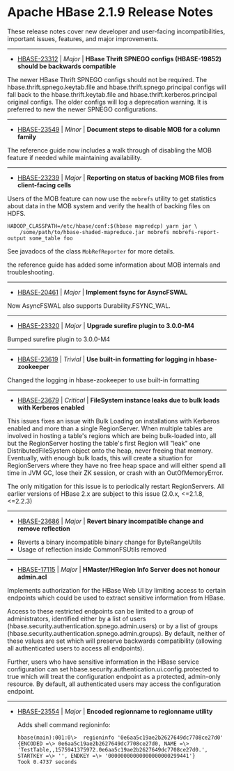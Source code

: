 
<!---
# Licensed to the Apache Software Foundation (ASF) under one
# or more contributor license agreements.  See the NOTICE file
# distributed with this work for additional information
# regarding copyright ownership.  The ASF licenses this file
# to you under the Apache License, Version 2.0 (the
# "License"); you may not use this file except in compliance
# with the License.  You may obtain a copy of the License at
#
#     http://www.apache.org/licenses/LICENSE-2.0
#
# Unless required by applicable law or agreed to in writing, software
# distributed under the License is distributed on an "AS IS" BASIS,
# WITHOUT WARRANTIES OR CONDITIONS OF ANY KIND, either express or implied.
# See the License for the specific language governing permissions and
# limitations under the License.
-->
# Apache HBase  2.1.9 Release Notes

These release notes cover new developer and user-facing incompatibilities, important issues, features, and major improvements.


---

* [HBASE-23312](https://issues.apache.org/jira/browse/HBASE-23312) | *Major* | **HBase Thrift SPNEGO configs (HBASE-19852) should be backwards compatible**

The newer HBase Thrift SPNEGO configs should not be required. The hbase.thrift.spnego.keytab.file and hbase.thrift.spnego.principal configs will fall back to the hbase.thrift.keytab.file and hbase.thrift.kerberos.principal original configs. The older configs will log a deprecation warning. It is preferred to new the newer SPNEGO configurations.


---

* [HBASE-23549](https://issues.apache.org/jira/browse/HBASE-23549) | *Minor* | **Document steps to disable MOB for a column family**

The reference guide now includes a walk through of disabling the MOB feature if needed while maintaining availability.


---

* [HBASE-23239](https://issues.apache.org/jira/browse/HBASE-23239) | *Major* | **Reporting on status of backing MOB files from client-facing cells**

<!-- markdown -->

Users of the MOB feature can now use the `mobrefs` utility to get statistics about data in the MOB system and verify the health of backing files on HDFS.

```
HADOOP_CLASSPATH=/etc/hbase/conf:$(hbase mapredcp) yarn jar \
    /some/path/to/hbase-shaded-mapreduce.jar mobrefs mobrefs-report-output some_table foo
```

See javadocs of the class `MobRefReporter` for more details.

the reference guide has added some information about MOB internals and troubleshooting.


---

* [HBASE-20461](https://issues.apache.org/jira/browse/HBASE-20461) | *Major* | **Implement fsync for AsyncFSWAL**

Now AsyncFSWAL also supports Durability.FSYNC\_WAL.


---

* [HBASE-23320](https://issues.apache.org/jira/browse/HBASE-23320) | *Major* | **Upgrade surefire plugin to 3.0.0-M4**

Bumped surefire plugin to 3.0.0-M4


---

* [HBASE-23619](https://issues.apache.org/jira/browse/HBASE-23619) | *Trivial* | **Use built-in formatting for logging in hbase-zookeeper**

Changed the logging in hbase-zookeeper to use built-in formatting


---

* [HBASE-23679](https://issues.apache.org/jira/browse/HBASE-23679) | *Critical* | **FileSystem instance leaks due to bulk loads with Kerberos enabled**

This issues fixes an issue with Bulk Loading on installations with Kerberos enabled and more than a single RegionServer. When multiple tables are involved in hosting a table's regions which are being bulk-loaded into, all but the RegionServer hosting the table's first Region will "leak" one DistributedFileSystem object onto the heap, never freeing that memory. Eventually, with enough bulk loads, this will create a situation for RegionServers where they have no free heap space and will either spend all time in JVM GC, lose their ZK session, or crash with an OutOfMemoryError.

The only mitigation for this issue is to periodically restart RegionServers. All earlier versions of HBase 2.x are subject to this issue (2.0.x, \<=2.1.8, \<=2.2.3)


---

* [HBASE-23686](https://issues.apache.org/jira/browse/HBASE-23686) | *Major* | **Revert binary incompatible change and remove reflection**

- Reverts a binary incompatible binary change for ByteRangeUtils
- Usage of reflection inside CommonFSUtils removed


---

* [HBASE-17115](https://issues.apache.org/jira/browse/HBASE-17115) | *Major* | **HMaster/HRegion Info Server does not honour admin.acl**

Implements authorization for the HBase Web UI by limiting access to certain endpoints which could be used to extract sensitive information from HBase.

Access to these restricted endpoints can be limited to a group of administrators, identified either by a list of users (hbase.security.authentication.spnego.admin.users) or by a list of groups
(hbase.security.authentication.spnego.admin.groups).  By default, neither of these values are set which will preserve backwards compatibility (allowing all authenticated users to access all endpoints).

Further, users who have sensitive information in the HBase service configuration can set hbase.security.authentication.ui.config.protected to true which will treat the configuration endpoint as a protected, admin-only resource. By default, all authenticated users may access the configuration endpoint.


---

* [HBASE-23554](https://issues.apache.org/jira/browse/HBASE-23554) | *Major* | **Encoded regionname to regionname utility**

    Adds shell command regioninfo:

      hbase(main):001:0\>  regioninfo '0e6aa5c19ae2b2627649dc7708ce27d0'
      {ENCODED =\> 0e6aa5c19ae2b2627649dc7708ce27d0, NAME =\> 'TestTable,,1575941375972.0e6aa5c19ae2b2627649dc7708ce27d0.', STARTKEY =\> '', ENDKEY =\> '00000000000000000000299441'}
      Took 0.4737 seconds



